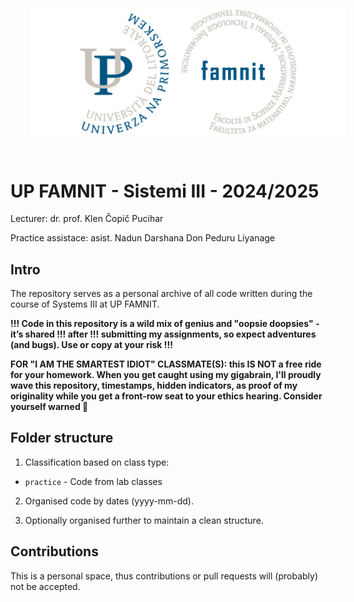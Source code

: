 <p align="center">
  <img src="famnit.png" style="padding: 32px" />
</p>

# UP FAMNIT - Sistemi III - 2024/2025

Lecturer: dr. prof. Klen Čopič Pucihar

Practice assistace: asist. Nadun Darshana Don Peduru Liyanage

## Intro 

The repository serves as a personal archive of all code written during the course of Systems III at UP FAMNIT.

**!!! Code in this repository is a wild mix of genius and "oopsie doopsies" - it’s shared !!! after !!! submitting my assignments, so expect adventures (and bugs). Use or copy at your risk !!!**

**FOR "I AM THE SMARTEST IDIOT" CLASSMATE(S): this IS NOT a free ride for your homework. When you get caught using my gigabrain, I'll proudly wave this repository, timestamps, hidden indicators, as proof of my originality while you get a front-row seat to your ethics hearing. Consider yourself warned 💅**

## Folder structure

1. Classification based on class type:
  - `practice` - Code from lab classes
2. Organised code by dates (yyyy-mm-dd).

3. Optionally organised further to maintain a clean structure.

## Contributions
This is a personal space, thus contributions or pull requests will (probably) not be accepted.